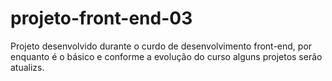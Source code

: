 # projeto-front-end-03
Projeto desenvolvido durante o curdo de desenvolvimento front-end, por enquanto é o básico e conforme a evolução do curso alguns projetos serão atualizs.
